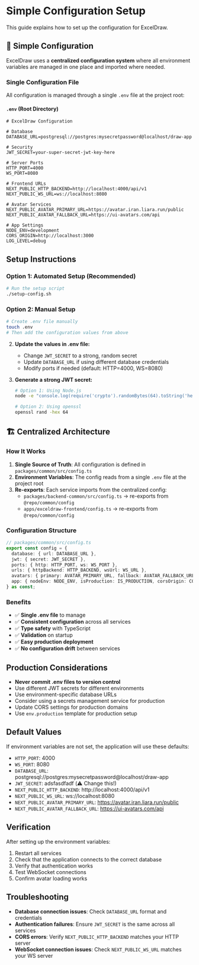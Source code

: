 # Simple Configuration Setup

This guide explains how to set up the configuration for ExcelDraw.

## 🎯 Simple Configuration

ExcelDraw uses a **centralized configuration system** where all environment variables are managed in one place and imported where needed.

### Single Configuration File

All configuration is managed through a single `.env` file at the project root:

#### `.env` (Root Directory)
```env
# ExcelDraw Configuration

# Database
DATABASE_URL=postgresql://postgres:mysecretpassword@localhost/draw-app

# Security
JWT_SECRET=your-super-secret-jwt-key-here

# Server Ports
HTTP_PORT=4000
WS_PORT=8080

# Frontend URLs
NEXT_PUBLIC_HTTP_BACKEND=http://localhost:4000/api/v1
NEXT_PUBLIC_WS_URL=ws://localhost:8080

# Avatar Services
NEXT_PUBLIC_AVATAR_PRIMARY_URL=https://avatar.iran.liara.run/public
NEXT_PUBLIC_AVATAR_FALLBACK_URL=https://ui-avatars.com/api

# App Settings
NODE_ENV=development
CORS_ORIGIN=http://localhost:3000
LOG_LEVEL=debug
```

## Setup Instructions

### Option 1: Automated Setup (Recommended)
```bash
# Run the setup script
./setup-config.sh
```

### Option 2: Manual Setup
```bash
# Create .env file manually
touch .env
# Then add the configuration values from above
```

2. **Update the values in .env file:**
   - Change `JWT_SECRET` to a strong, random secret
   - Update `DATABASE_URL` if using different database credentials
   - Modify ports if needed (default: HTTP=4000, WS=8080)

3. **Generate a strong JWT secret:**
   ```bash
   # Option 1: Using Node.js
   node -e "console.log(require('crypto').randomBytes(64).toString('hex'))"
   
   # Option 2: Using openssl
   openssl rand -hex 64
   ```

## 🏗️ Centralized Architecture

### How It Works

1. **Single Source of Truth**: All configuration is defined in `packages/common/src/config.ts`
2. **Environment Variables**: The config reads from a single `.env` file at the project root
3. **Re-exports**: Each service imports from the centralized config:
   - `packages/backend-common/src/config.ts` → re-exports from `@repo/common/config`
   - `apps/exceldraw-frontend/config.ts` → re-exports from `@repo/common/config`

### Configuration Structure

```typescript
// packages/common/src/config.ts
export const config = {
  database: { url: DATABASE_URL },
  jwt: { secret: JWT_SECRET },
  ports: { http: HTTP_PORT, ws: WS_PORT },
  urls: { httpBackend: HTTP_BACKEND, wsUrl: WS_URL },
  avatars: { primary: AVATAR_PRIMARY_URL, fallback: AVATAR_FALLBACK_URL },
  app: { nodeEnv: NODE_ENV, isProduction: IS_PRODUCTION, corsOrigin: CORS_ORIGIN, logLevel: LOG_LEVEL },
} as const;
```

### Benefits

- ✅ **Single .env file** to manage
- ✅ **Consistent configuration** across all services
- ✅ **Type safety** with TypeScript
- ✅ **Validation** on startup
- ✅ **Easy production deployment**
- ✅ **No configuration drift** between services

## Production Considerations

- **Never commit .env files to version control**
- Use different JWT secrets for different environments
- Use environment-specific database URLs
- Consider using a secrets management service for production
- Update CORS settings for production domains
- Use `env.production` template for production setup

## Default Values

If environment variables are not set, the application will use these defaults:

- `HTTP_PORT`: 4000
- `WS_PORT`: 8080
- `DATABASE_URL`: postgresql://postgres:mysecretpassword@localhost/draw-app
- `JWT_SECRET`: adsfasdfadf (⚠️ Change this!)
- `NEXT_PUBLIC_HTTP_BACKEND`: http://localhost:4000/api/v1
- `NEXT_PUBLIC_WS_URL`: ws://localhost:8080
- `NEXT_PUBLIC_AVATAR_PRIMARY_URL`: https://avatar.iran.liara.run/public
- `NEXT_PUBLIC_AVATAR_FALLBACK_URL`: https://ui-avatars.com/api

## Verification

After setting up the environment variables:

1. Restart all services
2. Check that the application connects to the correct database
3. Verify that authentication works
4. Test WebSocket connections
5. Confirm avatar loading works

## Troubleshooting

- **Database connection issues**: Check `DATABASE_URL` format and credentials
- **Authentication failures**: Ensure `JWT_SECRET` is the same across all services
- **CORS errors**: Verify `NEXT_PUBLIC_HTTP_BACKEND` matches your HTTP server
- **WebSocket connection issues**: Check `NEXT_PUBLIC_WS_URL` matches your WS server
